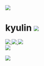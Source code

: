 <img src="https://capsule-render.vercel.app/api?type=waving&color=random&height=200&section=header&text=Hello,%20World!&fontSize=90" />

# kyulin <a href="https://www.notion.so/0f9b079b73864de8a35df2cc33ad9515?pvs=4"><img src="https://img.shields.io/badge/Notion-000000?style=flat&logo=Notion&logoColor=white" />


<div align="left">
	<img src="https://img.shields.io/badge/Java-007396?style=flat&logo=Java&logoColor=white" />
	<img src="https://img.shields.io/badge/MariaDB-003545?style=flat&logo=MariaDB&logoColor=white" />
  	<img src="https://img.shields.io/badge/Oracle-F80000?style=flat&logo=Oracle&logoColor=white" />
</div>
<img src="https://github-readme-stats.vercel.app/api/top-langs/?username=kyulin-Kim&layout=compact"><br><br>
<img src="https://github-readme-stats.vercel.app/api?username=kyulin-Kim&show_icons=true">
<!--
**kyulin-Kim/kyulin-Kim** is a ✨ _special_ ✨ repository because its `README.md` (this file) appears on your GitHub profile.

Here are some ideas to get you started:

- 🔭 I’m currently working on ...
- 🌱 I’m currently learning ...
- 👯 I’m looking to collaborate on ...
- 🤔 I’m looking for help with ...
- 💬 Ask me about ...
- 📫 How to reach me: ...
- 😄 Pronouns: ...
- ⚡ Fun fact: ...
-->
